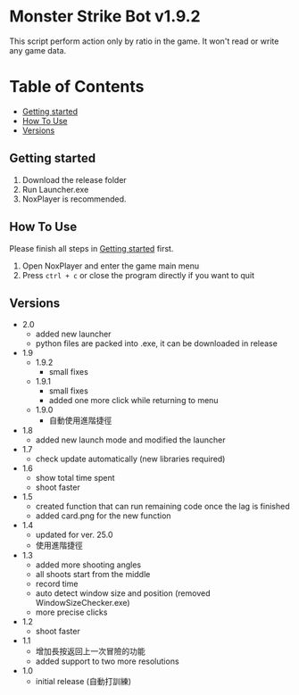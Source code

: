 # Monster Strike Bot v1.9.2

This script perform action only by ratio in the game. It won't read or write any game data.

# Table of Contents
  - [Getting started](#getting-started)
  - [How To Use](#how-to-use)
  - [Versions](#versions)

## Getting started

1. Download the release folder
2. Run Launcher.exe
3. NoxPlayer is recommended.
## How To Use

Please finish all steps in [Getting started](#getting-started) first.  
1. Open NoxPlayer and enter the game main menu
2. Press `ctrl + c` or close the program directly if you want to quit

## Versions
- 2.0
  - added new launcher
  - python files are packed into .exe, it can be downloaded in release
- 1.9
  - 1.9.2
    - small fixes
  - 1.9.1
    - small fixes
    - added one more click while returning to menu
  - 1.9.0
    - 自動使用進階捷徑
- 1.8
  - added new launch mode and modified the launcher
- 1.7
  - check update automatically (new libraries required)
- 1.6
  - show total time spent
  - shoot faster
- 1.5
  - created function that can run remaining code once the lag is finished
  - added card.png for the new function
- 1.4
  - updated for ver. 25.0
  - 使用進階捷徑
- 1.3
  - added more shooting angles
  - all shoots start from the middle
  - record time
  - auto detect window size and position (removed WindowSizeChecker.exe)
  - more precise clicks
- 1.2
  -  shoot faster
- 1.1
  - 增加長按返回上一次冒險的功能
  - added support to two more resolutions
- 1.0
  - initial release (自動打訓練)
